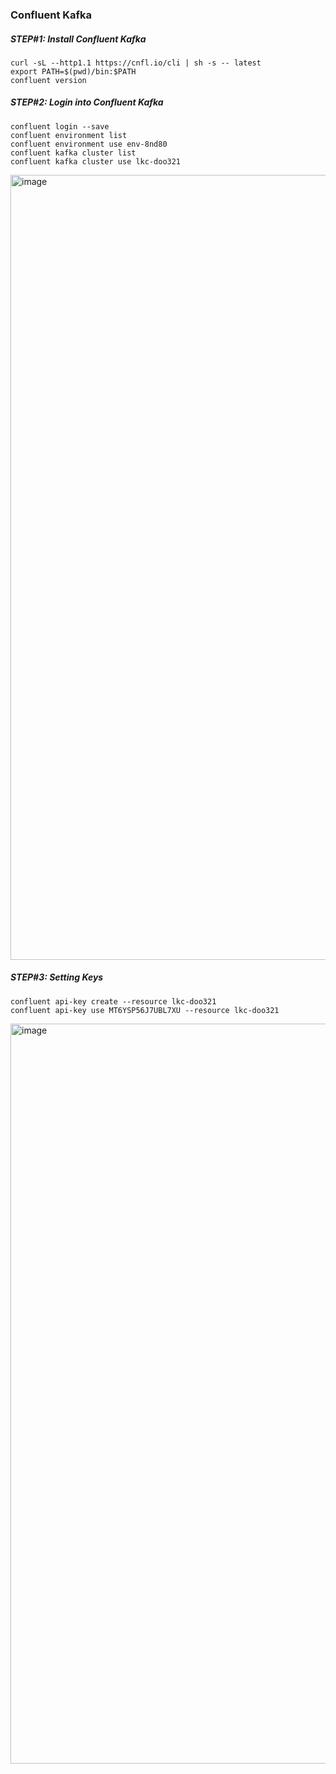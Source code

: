 ### Confluent Kafka

##### STEP#1: Install Confluent Kafka
```
curl -sL --http1.1 https://cnfl.io/cli | sh -s -- latest
export PATH=$(pwd)/bin:$PATH
confluent version
```

##### STEP#2: Login into Confluent Kafka

```
confluent login --save
confluent environment list
confluent environment use env-8nd80
confluent kafka cluster list
confluent kafka cluster use lkc-doo321
```
<img width="1256" alt="image" src="https://user-images.githubusercontent.com/689226/159107853-be9ec0b4-3876-491a-9c01-414156367d80.png">


##### STEP#3: Setting Keys
```
confluent api-key create --resource lkc-doo321
confluent api-key use MT6YSP56J7UBL7XU --resource lkc-doo321
```
<img width="1184" alt="image" src="https://user-images.githubusercontent.com/689226/159108162-fb969d83-e9bc-41ff-a66c-56a09073f004.png">

